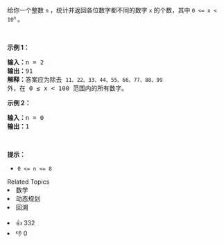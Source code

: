 给你一个整数 <code>n</code> ，统计并返回各位数字都不同的数字 <code>x</code> 的个数，其中 <code>0 &lt;= x &lt; 10<sup>n</sup></code><sup>&nbsp;</sup>。

<div class="original__bRMd"> 
 <div> 
  <p>&nbsp;</p> 
 </div>
</div>

<p><strong>示例 1：</strong></p>

<pre>
<strong>输入：</strong>n = 2
<strong>输出：</strong>91
<strong>解释：</strong>答案应为除去 <span><code>11、22、33、44、55、66、77、88、99 </code></span>外，在 0 ≤ x &lt; 100 范围内的所有数字。 
</pre>

<p><strong>示例 2：</strong></p>

<pre>
<strong>输入：</strong>n = 0
<strong>输出：</strong>1
</pre>


<p>&nbsp;</p>

<p><strong>提示：</strong></p>

<ul> 
 <li><code>0 &lt;= n &lt;= 8</code></li> 
</ul>

<div><div>Related Topics</div><div><li>数学</li><li>动态规划</li><li>回溯</li></div></div><br><div><li>👍 332</li><li>👎 0</li></div>